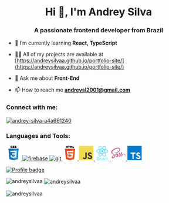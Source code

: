 
<h1 align="center">Hi 👋, I'm Andrey Silva</h1>
<h3 align="center">A passionate frontend developer from Brazil</h3>

- 🌱 I’m currently learning **React, TypeScript**

- 👨‍💻 All of my projects are available at [https://andreysilvaa.github.io/portfolio-site/](https://andreysilvaa.github.io/portfolio-site/)

- 💬 Ask me about **Front-End**

- 📫 How to reach me **andreysl2001@gmail.com**

<h3 align="left">Connect with me:</h3>
<p align="left">
<a href="https://linkedin.com/in/andrey-silva-a4a661240" target="blank"><img align="center" src="https://raw.githubusercontent.com/rahuldkjain/github-profile-readme-generator/master/src/images/icons/Social/linked-in-alt.svg" alt="andrey-silva-a4a661240" height="30" width="40" /></a>
</p>

<h3 align="left">Languages and Tools:</h3>
<p align="left"> <a href="https://www.w3schools.com/css/" target="_blank" rel="noreferrer"> <img src="https://raw.githubusercontent.com/devicons/devicon/master/icons/css3/css3-original-wordmark.svg" alt="css3" width="40" height="40"/> </a> <a href="https://firebase.google.com/" target="_blank" rel="noreferrer"> <img src="https://www.vectorlogo.zone/logos/firebase/firebase-icon.svg" alt="firebase" width="40" height="40"/> </a> <a href="https://git-scm.com/" target="_blank" rel="noreferrer"> <img src="https://www.vectorlogo.zone/logos/git-scm/git-scm-icon.svg" alt="git" width="40" height="40"/> </a> <a href="https://www.w3.org/html/" target="_blank" rel="noreferrer"> <img src="https://raw.githubusercontent.com/devicons/devicon/master/icons/html5/html5-original-wordmark.svg" alt="html5" width="40" height="40"/> </a> <a href="https://developer.mozilla.org/en-US/docs/Web/JavaScript" target="_blank" rel="noreferrer"> <img src="https://raw.githubusercontent.com/devicons/devicon/master/icons/javascript/javascript-original.svg" alt="javascript" width="40" height="40"/> </a> <a href="https://reactjs.org/" target="_blank" rel="noreferrer"> <img src="https://raw.githubusercontent.com/devicons/devicon/master/icons/react/react-original-wordmark.svg" alt="react" width="40" height="40"/> </a> <a href="https://sass-lang.com" target="_blank" rel="noreferrer"> <img src="https://raw.githubusercontent.com/devicons/devicon/master/icons/sass/sass-original.svg" alt="sass" width="40" height="40"/> </a> <a href="https://www.typescriptlang.org/" target="_blank" rel="noreferrer"> <img src="https://raw.githubusercontent.com/devicons/devicon/master/icons/typescript/typescript-original.svg" alt="typescript" width="40" height="40"/> </a> </p>

[![Profile badge](https://www.codewars.com/users/Andrey%20Silva/badges/large)](https://www.codewars.com/users/Andrey%20Silva)

<p><img align="left" src="https://github-readme-stats.vercel.app/api/top-langs?username=andreysilvaa&show_icons=true&locale=en&layout=compact" alt="andreysilvaa" /></p>

<p>&nbsp;<img align="center" src="https://github-readme-stats.vercel.app/api?username=andreysilvaa&show_icons=true&locale=en" alt="andreysilvaa" /></p>

<p><img align="center" src="https://github-readme-streak-stats.herokuapp.com/?user=andreysilvaa&" alt="andreysilvaa" /></p>
